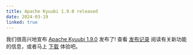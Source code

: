 ```yaml
---
title: Apache Kyuubi 1.9.0 released
date: 2024-03-19
linked: true
---
```

<!---
  Licensed under the Apache License, Version 2.0 (the "License");
  you may not use this file except in compliance with the License.
  You may obtain a copy of the License at

   http://www.apache.org/licenses/LICENSE-2.0

  Unless required by applicable law or agreed to in writing, software
  distributed under the License is distributed on an "AS IS" BASIS,
  WITHOUT WARRANTIES OR CONDITIONS OF ANY KIND, either express or implied.
  See the License for the specific language governing permissions and
  limitations under the License. See accompanying LICENSE file.
-->

我们很高兴地宣布 [Apache Kyuubi 1.9.0](/zh/release/1.9.0.html) 发布了! 查看 [发布记录](/zh/release/1.9.0.html) 阅读有关新功能的信息，或者马上 [下载](/zh/releases.html) 体验吧。

